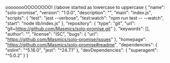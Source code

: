 oooooooOOOOOOOO!
//above started as lowercase to uppercase
{
  "name": "solo-promise",
  "version": "1.0.0",
  "description": "",
  "main": "index.js",
  "scripts": {
    "test": "jest --verbose",
    "test:watch": "npm run test -- --watch",
    "start": "node lib/index.js"
  },
  "repository": {
    "type": "git",
    "url": "git+https://github.com/Masmics/solo-promise.git"
  },
  "keywords": [],
  "author": "",
  "license": "ISC",
  "bugs": {
    "url": "https://github.com/Masmics/solo-promise/issues"
  },
  "homepage": "https://github.com/Masmics/solo-promise#readme",
  "dependencies": {
    "eslint": "^5.16.0",
    "jest": "^24.7.1"
  },
  "devDependencies": {
    "superagent": "^5.0.2"
  }
}

